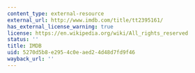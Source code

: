 ```yaml
---
content_type: external-resource
external_url: http://www.imdb.com/title/tt2395161/
has_external_license_warning: true
license: https://en.wikipedia.org/wiki/All_rights_reserved
status: ''
title: IMDB
uid: 5270d5b8-e295-4c0e-aed2-4d48d7fd9f46
wayback_url: ''
---
```

